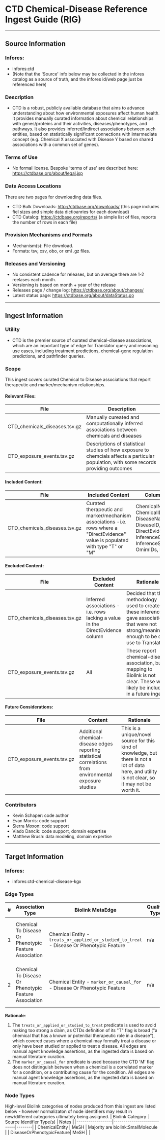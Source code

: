 # CTD Chemical-Disease Reference Ingest Guide (RIG)

---------------

## Source Information

### Infores: 
 - infores:ctd
 - (Note that the 'Source' info below may be collected in the infores catalog as a source of truth, and the infores id/web page just be referenced here)

### Description
 - CTD is a robust, publicly available database that aims to advance understanding about how environmental exposures affect human health. It provides manually curated information about chemical relationships with genes/proteins and their activities, diseases/phenotypes, and pathways. It also provides inferred/indirect associations between such entities, based on statistically significant connections with intermediate concept (e.g. Chemical X associated with Disease Y based on shared associations with a common set of genes).

### Terms of Use
 - No formal license. Bespoke 'terms of use' are described here: https://ctdbase.org/about/legal.jsp

### Data Access Locations
There are two pages for downloading data files.
 - CTD Bulk Downloads: http://ctdbase.org/downloads/  (this page includes fiel sizes and simple data dictioanries for each download)
 - CTD Catalog: https://ctdbase.org/reports/   (a simple list of files, reports the number of rows in each file)
   
### Provision Mechanisms and Formats
- Mechanism(s): File download.
- Formats: tsv, csv, obo, or xml .gz files.
   
### Releases and Versioning
 - No consistent cadence for releases, but on average there are 1-2 reelases each month.
 - Versioning is based on month + year  of the release
 - Releases page / change log: https://ctdbase.org/about/changes/
 - Latest status page: https://ctdbase.org/about/dataStatus.go

----------------

## Ingest Information
    
### Utility 
- CTD is the premier source of curated chemical-disease associations, which are an important type of edge for Translator query and reasoning use cases, including treatment predictions, chemical-gene regulation predictions, and pathfinder queries. 

### Scope
This ingest covers curated Chemical to Disease associations that report therapeutic and marker/mechanism relationships. 

  #### Relevant Files:

  | File | Description |
  |----------|----------|
  | CTD_chemicals_diseases.tsv.gz  | Manually cureated and computationally inferred associations between chemicals and diseases | 
  | CTD_exposure_events.tsv.gz  | Descriptions of statistical studies of how exposure to chemcials affects a particular population, with some records providing outcomes| 
  
  #### Included Content:

  | File | Included Content | Columns Used |
  |----------|----------|----------|
  | CTD_chemicals_diseases.tsv.gz  | Curated therapeutic and marker/mechanism associations -i.e. rows where a "DirectEvidence" value is populated with type "T" or "M"  | ChemicalName, ChemicalID, CasRN, DiseaseName, DiseaseID, DirectEvidence, InferenceGeneSymbol, InferenceScore, OmimIDs, PubMedIDs |

  #### Excluded Content:

  | File | Excluded Content | Rationale  |
  |----------|----------|----------|
  | CTD_chemicals_diseases.tsv.gz  | Inferred associations - i.e. rows lacking a value in the DirectEvidence column | Decided that the methodology used to create these inferences gave associations that were not strong/meaningful enough to be of use to Translator |
  | CTD_exposure_events.tsv.gz | All | These report chemical-disease association, but mapping to Biolink is not clear. These will likely be included in a future ingest |

  #### Future Considerations:

  | File | Content |  Rationale |
  |----------|----------|----------|
  | CTD_exposure_events.tsv.gz |  Additional chemical-disease edges reporting statistical correlations from environmental exposure studies | This is a unique/novel source for this kind of knowledge, but there is not a lot of data here, and utility is not clear, so it may not be worth it. |

### Contributors
- Kevin Schaper: code author
- Evan Morris: code support
- Sierra Moxon: code support
- Vlado Dancik: code support, domain expertise
- Matthew Brush: data modeling, domain expertise

-----------------

##  Target Information

### Infores:
 - infores:ctd-chemical-disease-kgx
   
### Edge Types
  
| # | Association Type | Biolink MetaEdge | Qualifier Types |  AT / KL  | UI Explanation |
|----------|----------|----------|----------|----------|----------|
| 1 | Chemical To Disease Or Phenotypic Feature Association | Chemical Entity - `treats_or_applied_or_studied_to_treat` - Disease Or Phenotypic Feature  |  n/a  |  manual agent, knowledge assertion  | CTD Chemical-Disease records with a "T" (therapeutic) DirectEvidence code indicate the chemical to be a "potential" treatment in virtue of its clinical use or study - which maps best to the Biolink predicate `treats_or_applied_or_studied_to_treat`. |
| 2 | Chemical To Disease Or Phenotypic Feature Association | Chemical Entity - `marker_or_causal_for` - Disease Or Phenotypic Feature  |  n/a  |  manual agent, knowledge assertion  | CTD Chemical-Disease records with an "M" (marcker/mechanism) DirectEvidence code indicate the chemical to correlate with or play an etiological role in a a condition - which maps best to the Biolink predicate `marker_or_causal_for`. |

**Rationale**:
1. The `treats_or_applied_or_studied_to_treat` predicate is used to avoid making too strong a claim, as CTDs definition of its "T" flag is broad ("a chemical that has a known or potenitial therapeutic role in a disease"), which covered cases where a chemical may formally treat a disease or only have been studied or applied to treat a disease. All edges are manual agent knowledge assertions, as the ingested data is based on manual literature curation.
2. The `marker_or_causal_for` predicate is used because the CTD 'M' flag does not distinguish between when a chemical is a correlated marker for a condition, or a contributing cause for the condition. All edges are manual agent knowledge assertions, as the ingested data is based on manual literature curation.
   
### Node Types
High-level Biolink categories of nodes produced from this ingest are listed below - however normalizaton of node identifiers may result in new/different categories ultimately being assigned.
| Biolink Category |  Source Identifier Type(s) | Notes |
|------------------|----------------------------|--------|
| ChemicalEntity |  MeSH  | Majority are biolink:SmallMolecule |
| DiseaseOrPhenotypicFeature| MeSH | |

